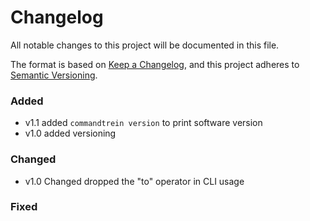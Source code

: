 # Changelog

All notable changes to this project will be documented in this
file.

The format is based on [Keep a Changelog](https://keepachangelog.com/en/1.0.0/),
and this project adheres to [Semantic Versioning](https://semver.org/spec/v2.0.0.html).

### Added

- v1.1 added `commandtrein version` to print software version
- v1.0 added versioning

### Changed

- v1.0 Changed dropped the "to" operator in CLI usage

### Fixed


